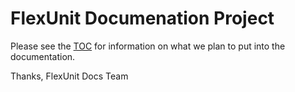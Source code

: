 # FlexUnit Documenation Project

Please see the [TOC](TOC.markdown) for information on what we plan to put into the documentation.

Thanks,
FlexUnit Docs Team